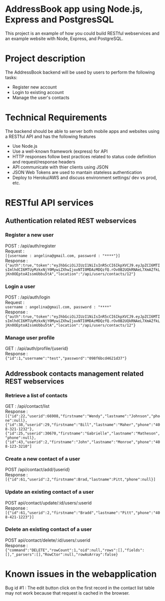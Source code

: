 # AddressBook app using Node.js, Express and PostgresSQL

This project is an example of how you could build RESTful webservices and an example website with Node, Express, and PostgreSQL.

# Project description
The AddressBook backend will be used by users to perform the following tasks:
* Register new account
* Login to existing account
* Manage the user's  contacts

# Technical Requirements
The backend should be able to server both mobile apps and websites using a RESTful API and has the following features
* Use Node.js
* Use a well-known framework (express) for API
* HTTP responses follow best practices related to status code definition and request/response headers
* API communicate with thier clients using JSON
* JSON Web Tokens are used to mantain stateless authentication
* Deploy to Heroku/AWS and discuss environment settings/ dev vs prod, etc.

# RESTful API services

## Authentication related REST webservices

### Register a new user<br/>
POST : /api/auth/register<br/>
Request :<br/>
``` [{username : angelina@gmail.com, password : "****"}] ``` <br/>
Response :<br/>
``` {"auth":true,"token":"eyJhbGciOiJIUzI1NiIsInR5cCI6IkpXVCJ9.eyJpZCI6MTIsImlhdCI6MTUyMzkxNjY0MywiZXhwIjoxNTI0MDAzMDQzfQ.rOv0B2UQkRNAeL7XmAZfkLjKn0OEptoAIssmUbbu5tA","location":"/api/users/contacts/12"} ```

### Login a user
POST : /api/auth/login<br/>
Request :<br/>
```username : angelina@gmail.com, password : "****" ```<br/>
Response :<br/>
``` {"auth":true,"token":"eyJhbGciOiJIUzI1NiIsInR5cCI6IkpXVCJ9.eyJpZCI6MTIsImlhdCI6MTUyMzkxNjY0MywiZXhwIjoxNTI0MDAzMDQzfQ.rOv0B2UQkRNAeL7XmAZfkLjKn0OEptoAIssmUbbu5tA","location":"/api/users/contacts/12"} ```

### Manage user profile
GET : /api/auth/profile/{userid}<br/>
Response :<br/>
``` {"id":1,"username":"test","password":"098f6bcd4621d37"} ```<br/>

## Addressbook contacts management related REST webservices

### Retrieve a list of contacts
GET : /api/contact/list<br/>
Response :<br/>
``` [{"id":22,"userid":66908,"firstname":"Wendy","lastname":"Johnson","phone":null},{"id":38,"userid":29,"firstname":"Bill","lastname":"Maher","phone":"408-321-1232"},{"id":25,"userid":30670,"firstname":"Gabrielle","lastname":"Matheson","phone":null},{"id":43,"userid":2,"firstname":"John","lastname":"Monroe","phone":"408-123-3210"] ```

### Create a new contact of a user
POST /api/contact/add/{userid}<br/>
Response :<br/>
```[{"id":61,"userid":2,"firstname":Brad,"lastname":Pitt,"phone":null}]```

### Update an existing contact of a user
POST api/contact/update/:id/users/:userid<br/>
Response :<br/>
``` [{"id":61,"userid":2,"firstname":"Bradd","lastname":"Pitt","phone":"408-421-1223"}] ```

### Delete an existing contact of a user
POST api/contact/delete/:id/users/:userid<br/>
Response :<br/>
```{"command":"DELETE","rowCount":1,"oid":null,"rows":[],"fields":[],"_parsers":[],"RowCtor":null,"rowAsArray":false}```


# Known issues in the webapplication
Bug id #1 : The edit button click on the first record in the contact list table may not work because that request is cached in the browser.

